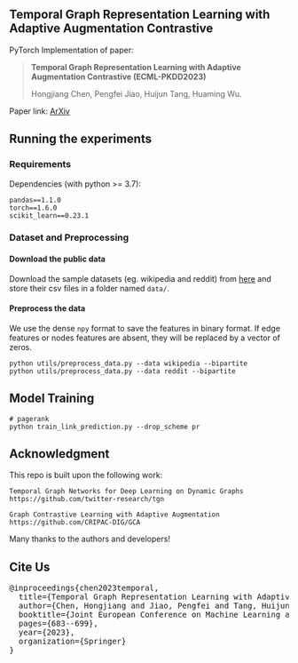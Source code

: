 ## Temporal Graph Representation Learning with Adaptive Augmentation Contrastive

PyTorch Implementation of paper:

> **Temporal Graph Representation Learning with Adaptive Augmentation Contrastive (ECML-PKDD2023)**
> 
> Hongjiang Chen, Pengfei Jiao, Huijun Tang, Huaming Wu.

Paper link: [ArXiv](https://arxiv.org/pdf/2311.03897.pdf)
## Running the experiments
### Requirements

Dependencies (with python >= 3.7):

```{bash}
pandas==1.1.0
torch==1.6.0
scikit_learn==0.23.1
```

### Dataset and Preprocessing

#### Download the public data
Download the sample datasets (eg. wikipedia and reddit) from
[here](http://snap.stanford.edu/jodie/) and store their csv files in a folder named
```data/```.

#### Preprocess the data
We use the dense `npy` format to save the features in binary format. If edge features or nodes 
features are absent, they will be replaced by a vector of zeros. 
```{bash}
python utils/preprocess_data.py --data wikipedia --bipartite
python utils/preprocess_data.py --data reddit --bipartite
```

## Model Training
```shell
# pagerank
python train_link_prediction.py --drop_scheme pr

```


## Acknowledgment
This repo is built upon the following work:
```
Temporal Graph Networks for Deep Learning on Dynamic Graphs 
https://github.com/twitter-research/tgn

Graph Contrastive Learning with Adaptive Augmentation
https://github.com/CRIPAC-DIG/GCA
```
Many thanks to the authors and developers!

## Cite Us
<pre>
@inproceedings{chen2023temporal,
  title={Temporal Graph Representation Learning with Adaptive Augmentation Contrastive},
  author={Chen, Hongjiang and Jiao, Pengfei and Tang, Huijun and Wu, Huaming},
  booktitle={Joint European Conference on Machine Learning and Knowledge Discovery in Databases},
  pages={683--699},
  year={2023},
  organization={Springer}
}
</pre>